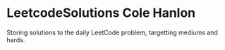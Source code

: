 # LeetcodeSolutions Cole Hanlon

Storing solutions to the daily LeetCode problem, targetting mediums and hards.
